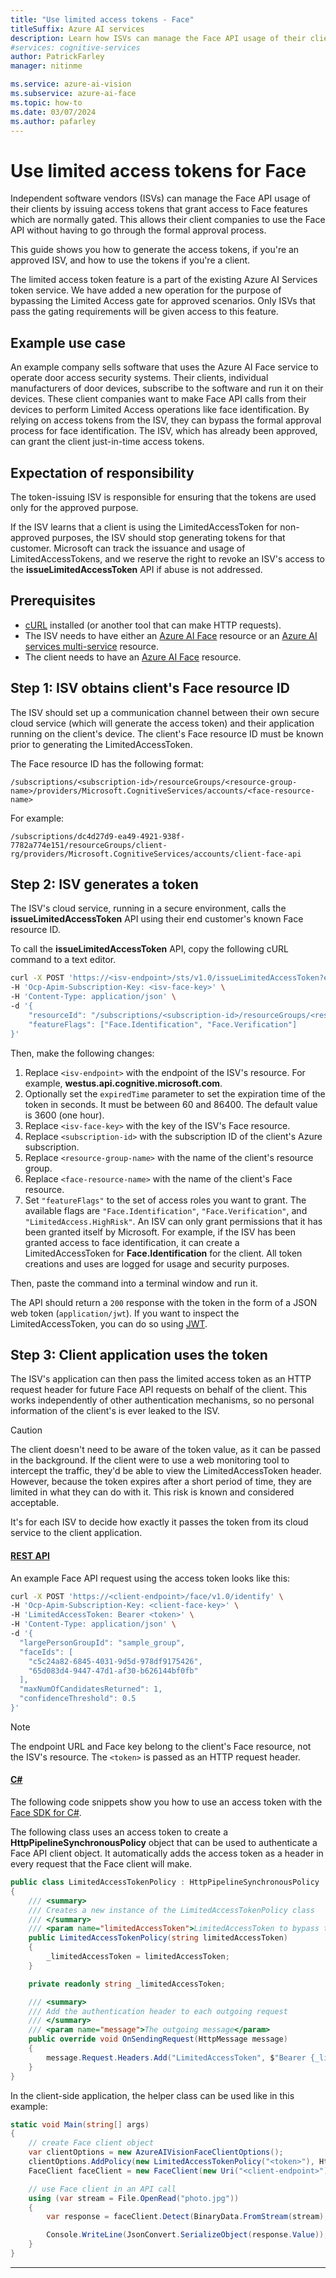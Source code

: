 ```yaml
---
title: "Use limited access tokens - Face"
titleSuffix: Azure AI services
description: Learn how ISVs can manage the Face API usage of their clients by issuing access tokens that grant access to Face features which are normally gated.
#services: cognitive-services
author: PatrickFarley
manager: nitinme

ms.service: azure-ai-vision
ms.subservice: azure-ai-face
ms.topic: how-to
ms.date: 03/07/2024
ms.author: pafarley
---
```


# Use limited access tokens for Face

Independent software vendors (ISVs) can manage the Face API usage of their clients by issuing access tokens that grant access to Face features which are normally gated. This allows their client companies to use the Face API without having to go through the formal approval process.

This guide shows you how to generate the access tokens, if you're an approved ISV, and how to use the tokens if you're a client. 

The limited access token feature is a part of the existing Azure AI Services token service. We have added a new operation for the purpose of bypassing the Limited Access gate for approved scenarios. Only ISVs that pass the gating requirements will be given access to this feature.

## Example use case

An example company sells software that uses the Azure AI Face service to operate door access security systems. Their clients, individual manufacturers of door devices, subscribe to the software and run it on their devices. These client companies want to make Face API calls from their devices to perform Limited Access operations like face identification. By relying on access tokens from the ISV, they can bypass the formal approval process for face identification. The ISV, which has already been approved, can grant the client just-in-time access tokens.

## Expectation of responsibility

The token-issuing ISV is responsible for ensuring that the tokens are used only for the approved purpose.

If the ISV learns that a client is using the LimitedAccessToken for non-approved purposes, the ISV should stop generating tokens for that customer. Microsoft can track the issuance and usage of LimitedAccessTokens, and we reserve the right to revoke an ISV's access to the **issueLimitedAccessToken** API if abuse is not addressed.

## Prerequisites

* [cURL](https://curl.se/) installed (or another tool that can make HTTP requests).
* The ISV needs to have either an [Azure AI Face](https://portal.azure.com/#view/Microsoft_Azure_ProjectOxford/CognitiveServicesHub/~/Face) resource or an [Azure AI services multi-service](https://portal.azure.com/#view/Microsoft_Azure_ProjectOxford/CognitiveServicesHub/~/AllInOne) resource.
* The client needs to have an [Azure AI Face](https://portal.azure.com/#view/Microsoft_Azure_ProjectOxford/CognitiveServicesHub/~/Face) resource.

## Step 1: ISV obtains client's Face resource ID

The ISV should set up a communication channel between their own secure cloud service (which will generate the access token) and their application running on the client's device. The client's Face resource ID must be known prior to generating the LimitedAccessToken.

The Face resource ID has the following format:

`/subscriptions/<subscription-id>/resourceGroups/<resource-group-name>/providers/Microsoft.CognitiveServices/accounts/<face-resource-name>`

For example:

`/subscriptions/dc4d27d9-ea49-4921-938f-7782a774e151/resourceGroups/client-rg/providers/Microsoft.CognitiveServices/accounts/client-face-api`

## Step 2: ISV generates a token

The ISV's cloud service, running in a secure environment, calls the **issueLimitedAccessToken** API using their end customer's known Face resource ID.

To call the **issueLimitedAccessToken** API, copy the following cURL command to a text editor.

```bash
curl -X POST 'https://<isv-endpoint>/sts/v1.0/issueLimitedAccessToken?expiredTime=3600' \  
-H 'Ocp-Apim-Subscription-Key: <isv-face-key>' \  
-H 'Content-Type: application/json' \  
-d '{  
    "resourceId": "/subscriptions/<subscription-id>/resourceGroups/<resource-group-name>/providers/Microsoft.CognitiveServices/accounts/<face-resource-name>",  
    "featureFlags": ["Face.Identification", "Face.Verification"]  
}' 
```

Then, make the following changes:
1. Replace `<isv-endpoint>` with the endpoint of the ISV's resource. For example, **westus.api.cognitive.microsoft.com**.
1. Optionally set the `expiredTime` parameter to set the expiration time of the token in seconds. It must be between 60 and 86400. The default value is 3600 (one hour).
1. Replace `<isv-face-key>` with the key of the ISV's Face resource.
1. Replace `<subscription-id>` with the subscription ID of the client's Azure subscription.
1. Replace `<resource-group-name>` with the name of the client's resource group.
1. Replace `<face-resource-name>` with the name of the client's Face resource.
1. Set `"featureFlags"` to the set of access roles you want to grant. The available flags are `"Face.Identification"`, `"Face.Verification"`, and `"LimitedAccess.HighRisk"`. An ISV can only grant permissions that it has been granted itself by Microsoft. For example, if the ISV has been granted access to face identification, it can create a LimitedAccessToken for **Face.Identification** for the client. All token creations and uses are logged for usage and security purposes.

Then, paste the command into a terminal window and run it.

The API should return a `200` response with the token in the form of a JSON web token (`application/jwt`). If you want to inspect the LimitedAccessToken, you can do so using [JWT](https://jwt.io/).

## Step 3: Client application uses the token

The ISV's application can then pass the limited access token as an HTTP request header for future Face API requests on behalf of the client. This works independently of other authentication mechanisms, so no personal information of the client's is ever leaked to the ISV. 

> [!CAUTION]
> The client doesn't need to be aware of the token value, as it can be passed in the background. If the client were to use a web monitoring tool to intercept the traffic, they'd be able to view the LimitedAccessToken header. However, because the token expires after a short period of time, they are limited in what they can do with it. This risk is known and considered acceptable.
>
> It's for each ISV to decide how exactly it passes the token from its cloud service to the client application.

#### [REST API](#tab/rest)

An example Face API request using the access token looks like this:

```bash
curl -X POST 'https://<client-endpoint>/face/v1.0/identify' \  
-H 'Ocp-Apim-Subscription-Key: <client-face-key>' \  
-H 'LimitedAccessToken: Bearer <token>' \  
-H 'Content-Type: application/json' \  
-d '{  
  "largePersonGroupId": "sample_group",  
  "faceIds": [  
    "c5c24a82-6845-4031-9d5d-978df9175426",  
    "65d083d4-9447-47d1-af30-b626144bf0fb"  
  ],  
  "maxNumOfCandidatesReturned": 1,  
  "confidenceThreshold": 0.5  
}'
```

> [!NOTE]
> The endpoint URL and Face key belong to the client's Face resource, not the ISV's resource. The `<token>` is passed as an HTTP request header.

#### [C#](#tab/csharp)

The following code snippets show you how to use an access token with the [Face SDK for C#](https://aka.ms/azsdk-csharp-face-pkg).

The following class uses an access token to create a **HttpPipelineSynchronousPolicy** object that can be used to authenticate a Face API client object. It automatically adds the access token as a header in every request that the Face client will make.

```csharp
public class LimitedAccessTokenPolicy : HttpPipelineSynchronousPolicy
{
    /// <summary>
    /// Creates a new instance of the LimitedAccessTokenPolicy class
    /// </summary>
    /// <param name="limitedAccessToken">LimitedAccessToken to bypass the limited access program, requires ISV sponsership.</param>
    public LimitedAccessTokenPolicy(string limitedAccessToken)
    {
        _limitedAccessToken = limitedAccessToken;
    }

    private readonly string _limitedAccessToken;

    /// <summary>
    /// Add the authentication header to each outgoing request
    /// </summary>
    /// <param name="message">The outgoing message</param>
    public override void OnSendingRequest(HttpMessage message)
    {
        message.Request.Headers.Add("LimitedAccessToken", $"Bearer {_limitedAccessToken}");
    }
}
```

In the client-side application, the helper class can be used like in this example:

```csharp
static void Main(string[] args)
{
    // create Face client object
    var clientOptions = new AzureAIVisionFaceClientOptions();
    clientOptions.AddPolicy(new LimitedAccessTokenPolicy("<token>"), HttpPipelinePosition.PerCall);
    FaceClient faceClient = new FaceClient(new Uri("<client-endpoint>"), new AzureKeyCredential("<client-face-key>"), clientOptions);

    // use Face client in an API call
    using (var stream = File.OpenRead("photo.jpg"))
    {
        var response = faceClient.Detect(BinaryData.FromStream(stream), FaceDetectionModel.Detection03, FaceRecognitionModel.Recognition04, returnFaceId: true);

        Console.WriteLine(JsonConvert.SerializeObject(response.Value));
    }
}
```
---


